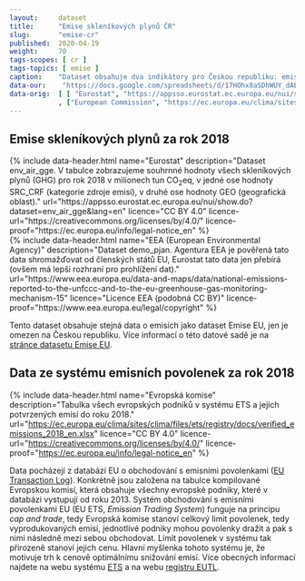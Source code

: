 ```yaml
---
layout:     dataset
title:      "Emise skleníkových plynů ČR"
slug:       "emise-cr"
published:  2020-04-19
weight:     70
tags-scopes: [ cr ]
tags-topics: [ emise ]
caption:    "Dataset obsahuje dva indikátory pro Českou republiku: emise skleníkových plynů (CO<sub>2</sub>, N<sub>2</sub>O, CH<sub>4</sub>, HFC, PFC, SF<sub>6</sub>, NF<sub>3</sub> a přepočet na CO<sub>2</sub>eq) za rok 2018 a data ze systému emisních povolenek za rok 2018."
data-our:    "https://docs.google.com/spreadsheets/d/17HOhx8aSDhWUY_dAE2f21GcBT510t5dd9LsXuFEMs_M/edit?usp=sharing"
data-orig:  [ [ "Eurostat", "https://appsso.eurostat.ec.europa.eu/nui/show.do?dataset=env_air_gge&lang=en" ]
            , ["European Commission", "https://ec.europa.eu/clima/sites/clima/files/ets/registry/docs/verified_emissions_2018_en.xlsx" ] ]
---
```

<div class="section"><div class="container" markdown="1">

## Emise skleníkových plynů za rok 2018

<div class="row"><div class="col-md-6">
{% include data-header.html
    name="Eurostat"
    description="Dataset env_air_gge. V tabulce zobrazujeme souhrnné hodnoty všech skleníkových plynů (GHG) pro rok 2018 v milionech tun CO<sub>2</sub>eq, v jedné ose hodnoty SRC_CRF (kategorie zdroje emisí), v druhé ose hodnoty GEO (geografická oblast)."
    url="https://appsso.eurostat.ec.europa.eu/nui/show.do?dataset=env_air_gge&lang=en"
    licence="CC BY 4.0"
    licence-url="https://creativecommons.org/licenses/by/4.0/"
    licence-proof="https://ec.europa.eu/info/legal-notice_en"
%}
</div><div class="col-md-6">
{% include data-header.html
    name="EEA (European Environmental Agency)"
    description="Dataset demo_pjan. Agentura EEA je pověřená tato data shromažďovat od členských států EU, Eurostat tato data jen přebírá (ovšem má lepší rozhraní pro prohlížení dat)."
    url="https://www.eea.europa.eu/data-and-maps/data/national-emissions-reported-to-the-unfccc-and-to-the-eu-greenhouse-gas-monitoring-mechanism-15"
    licence="Licence EEA (podobná CC BY)"
    licence-proof="https://www.eea.europa.eu/legal/copyright"
%}
</div></div>

Tento dataset obsahuje stejná data o emisích jako dataset Emise EU, jen je omezen na Českou republiku. Více informací o této datové sadě je na [stránce datasetu Emise EU](emise-eu).

</div></div>
<div class="section"><div class="container" markdown="1">

## Data ze systému emisních povolenek za rok 2018

{% include data-header.html
    name="Evropská komise"
    description="Tabulka všech evropských podniků v systému ETS a jejich potvrzených emisí do roku 2018."
    url="https://ec.europa.eu/clima/sites/clima/files/ets/registry/docs/verified_emissions_2018_en.xlsx"
    licence="CC BY 4.0"
    licence-url="https://creativecommons.org/licenses/by/4.0/"
    licence-proof="https://ec.europa.eu/info/legal-notice_en"
%}

Data pocházejí z databází EU o obchodování s emisními povolenkami ([EU Transaction Log](https://ec.europa.eu/clima/ets/oha.do?languageCode=en)). Konkrétně jsou založena na tabulce kompilované Evropskou komisí, která obsahuje všechny evropské podniky, které v databázi vystupují od roku 2013. Systém obchodování s emisními povolenkami EU (EU ETS, _Emission Trading System_) funguje na principu _cap and trade_, tedy Evropská komise stanoví celkový limit povolenek, tedy vyprodukovaných emisí, jednotlivé podniky mohou povolenky dražit a pak s nimi následně mezi sebou obchodovat. Limit povolenek v systému tak přirozeně stanoví jejich cenu. Hlavní myšlenka tohoto systému je, že motivuje trh k cenově optimálnímu snižování emisí. Více obecných informací najdete na webu systému [ETS](https://ec.europa.eu/clima/policies/ets_en) a na webu [registru EUTL](https://ec.europa.eu/clima/policies/ets/registry_en).

</div></div>
